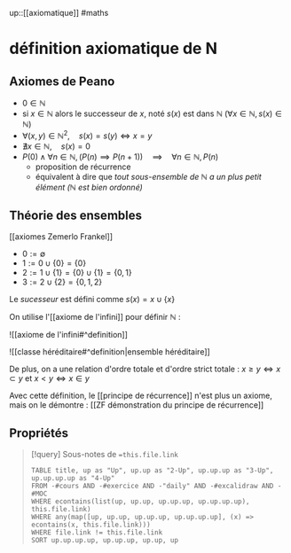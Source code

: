 up::[[axiomatique]]
#maths
# définition axiomatique de N

## Axiomes de Peano
 - $0 \in \mathbb{N}$
 - si $x \in \mathbb{N}$ alors le successeur de $x$, noté $s(x)$ est dans $\mathbb{N}$ ($\forall x \in \mathbb{N}, s(x) \in \mathbb{N}$)
 - $\forall (x, y) \in \mathbb{N}^{2}, \quad s(x) = s(y) \iff x = y$
 - $\nexists x \in \mathbb{N}, \quad s(x) = 0$
 - $P(0) \wedge \forall n \in \mathbb{N}, (P(n) \implies P(n+1)) \quad \implies \quad \forall n \in \mathbb{N}, P(n)$
     - proposition de récurrence
     - équivalent à dire que _tout sous-ensemble de $\mathbb{N}$ a un plus petit élément ($\mathbb{N}$ est bien ordonné)_

## Théorie des ensembles
[[axiomes Zemerlo Frankel]]

 - $0 := \emptyset$
 - $1 := 0 \cup \{ 0 \} = \{ 0 \}$
 - $2 := 1 \cup \{ 1 \} = \{ 0 \} \cup \{ 1 \} = \{ 0,1 \}$
 - $3 := 2 \cup \{ 2 \} = \{ 0, 1, 2 \}$
 
Le _sucesseur_ est défini comme $s(x) = x \cup \{ x \}$

On utilise l'[[axiome de l'infini]] pour définir $\mathbb{N}$ :

![[axiome de l'infini#^definition]]

![[classe héréditaire#^definition|ensemble héréditaire]]

De plus, on a une relation d'ordre totale et d'ordre strict totale : $x \geq y \iff x \subset y$ et $x < y \iff x \in y$

Avec cette définition, le [[principe de récurrence]] n'est plus un axiome, mais on le démontre : [[ZF démonstration du principe de récurrence]]

## Propriétés

> [!query] Sous-notes de `=this.file.link`
> ```dataview
> TABLE title, up as "Up", up.up as "2-Up", up.up.up as "3-Up", up.up.up.up as "4-Up"
> FROM -#cours AND -#exercice AND -"daily" AND -#excalidraw AND -#MOC
> WHERE econtains(list(up, up.up, up.up.up, up.up.up.up), this.file.link)
> WHERE any(map([up, up.up, up.up.up, up.up.up.up], (x) => econtains(x, this.file.link)))
> WHERE file.link != this.file.link
> SORT up.up.up.up, up.up.up, up.up, up
> ```

